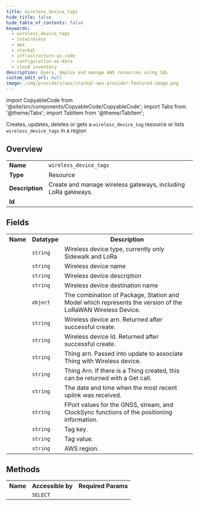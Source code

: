 ```yaml
---
title: wireless_device_tags
hide_title: false
hide_table_of_contents: false
keywords:
  - wireless_device_tags
  - iotwireless
  - aws
  - stackql
  - infrastructure-as-code
  - configuration-as-data
  - cloud inventory
description: Query, deploy and manage AWS resources using SQL
custom_edit_url: null
image: /img/providers/aws/stackql-aws-provider-featured-image.png
---
```


import CopyableCode from '@site/src/components/CopyableCode/CopyableCode';
import Tabs from '@theme/Tabs';
import TabItem from '@theme/TabItem';

Creates, updates, deletes or gets a <code>wireless_device_tag</code> resource or lists <code>wireless_device_tags</code> in a region

## Overview
<table><tbody>
<tr><td><b>Name</b></td><td><code>wireless_device_tags</code></td></tr>
<tr><td><b>Type</b></td><td>Resource</td></tr>
<tr><td><b>Description</b></td><td>Create and manage wireless gateways, including LoRa gateways.</td></tr>
<tr><td><b>Id</b></td><td><CopyableCode code="aws.iotwireless.wireless_device_tags" /></td></tr>
</tbody></table>

## Fields
<table><tbody><tr><th>Name</th><th>Datatype</th><th>Description</th></tr><tr><td><CopyableCode code="type" /></td><td><code>string</code></td><td>Wireless device type, currently only Sidewalk and LoRa</td></tr>
<tr><td><CopyableCode code="name" /></td><td><code>string</code></td><td>Wireless device name</td></tr>
<tr><td><CopyableCode code="description" /></td><td><code>string</code></td><td>Wireless device description</td></tr>
<tr><td><CopyableCode code="destination_name" /></td><td><code>string</code></td><td>Wireless device destination name</td></tr>
<tr><td><CopyableCode code="lo_ra_wan" /></td><td><code>object</code></td><td>The combination of Package, Station and Model which represents the version of the LoRaWAN Wireless Device.</td></tr>
<tr><td><CopyableCode code="arn" /></td><td><code>string</code></td><td>Wireless device arn. Returned after successful create.</td></tr>
<tr><td><CopyableCode code="id" /></td><td><code>string</code></td><td>Wireless device Id. Returned after successful create.</td></tr>
<tr><td><CopyableCode code="thing_arn" /></td><td><code>string</code></td><td>Thing arn. Passed into update to associate Thing with Wireless device.</td></tr>
<tr><td><CopyableCode code="thing_name" /></td><td><code>string</code></td><td>Thing Arn. If there is a Thing created, this can be returned with a Get call.</td></tr>
<tr><td><CopyableCode code="last_uplink_received_at" /></td><td><code>string</code></td><td>The date and time when the most recent uplink was received.</td></tr>
<tr><td><CopyableCode code="positioning" /></td><td><code>string</code></td><td>FPort values for the GNSS, stream, and ClockSync functions of the positioning information.</td></tr>
<tr><td><CopyableCode code="tag_key" /></td><td><code>string</code></td><td>Tag key.</td></tr>
<tr><td><CopyableCode code="tag_value" /></td><td><code>string</code></td><td>Tag value.</td></tr>
<tr><td><CopyableCode code="region" /></td><td><code>string</code></td><td>AWS region.</td></tr>
</tbody></table>

## Methods

<table><tbody>
  <tr>
    <th>Name</th>
    <th>Accessible by</th>
    <th>Required Params</th>
  </tr>
  <tr>
    <td><CopyableCode code="view" /></td>
    <td><code>SELECT</code></td>
    <td><CopyableCode code="region" /></td>
  </tr>
</tbody></table>








